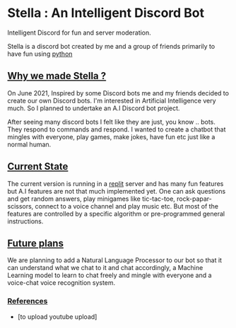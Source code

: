 # <strong>Stella</strong> : An Intelligent Discord Bot

Intelligent Discord for fun and server moderation.

Stella is a discord bot created by me and a group of friends primarily to have fun using [python](https://www.python.org/)

## <u>Why we made Stella ?</u>

<p>
On June 2021, Inspired by some Discord bots me and my friends decided to create our own Discord bots. I'm interested in Artificial Intelligence very much. So I planned to undertake an A.I Discord bot project.

After seeing many discord bots I felt like they are just, you know .. bots. They respond to commands and respond. I wanted to create a chatbot that mingles with everyone, play games, make jokes, have fun etc just like a normal human.
</p>

## <u> Current State </u>

The current version is running in a [replit](https://replit.com/) server and has many fun features but A.I features are not that much implemented yet. One can ask questions and get random answers, play minigames like tic-tac-toe, rock-papar-scissors, connect to a voice channel and play music etc. But most of the features are controlled by a specific algorithm or pre-programmed general instructions.

## <u>Future plans</u>
We are planning to add a Natural Language Processor to our bot so that it can understand what we chat to it and chat accordingly, a Machine Learning model to learn to chat freely and mingle with everyone and a voice-chat voice recognition system.

### <u>References</u>
- [to upload youtube upload]
